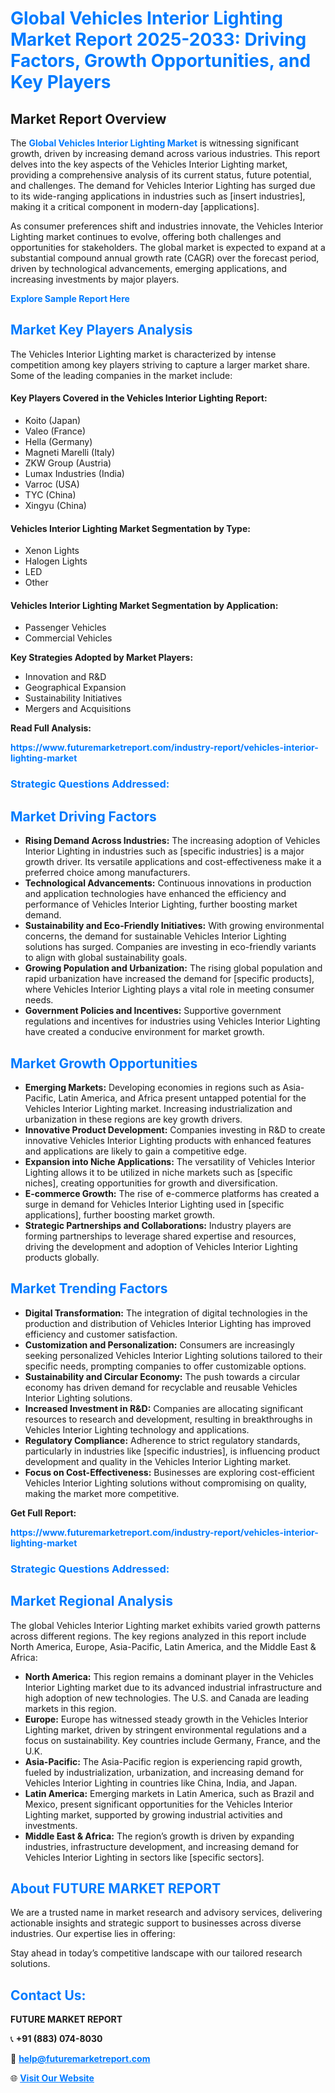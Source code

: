 <h1 style="color: #007BFF;">Global Vehicles Interior Lighting Market Report 2025-2033: Driving Factors, Growth Opportunities, and Key Players</h1>

<section id="overview">
<h2>Market Report Overview</h2>
<p>The <a href="https://www.futuremarketreport.com/industry-report/vehicles-interior-lighting-market" style="color: #007BFF; text-decoration: none;"><strong>Global Vehicles Interior Lighting Market</strong></a> is witnessing significant growth, driven by increasing demand across various industries. This report delves into the key aspects of the Vehicles Interior Lighting market, providing a comprehensive analysis of its current status, future potential, and challenges. The demand for Vehicles Interior Lighting has surged due to its wide-ranging applications in industries such as [insert industries], making it a critical component in modern-day [applications].</p>
<p>As consumer preferences shift and industries innovate, the Vehicles Interior Lighting market continues to evolve, offering both challenges and opportunities for stakeholders. The global market is expected to expand at a substantial compound annual growth rate (CAGR) over the forecast period, driven by technological advancements, emerging applications, and increasing investments by major players.</p>
</section>

<section id="overview">
<p><a href="https://www.futuremarketreport.com/request-sample/reportId=37164" style="color: #007BFF; text-decoration: none;"><strong>Explore Sample Report Here</strong></a></p>
</section>

<section id="key-players">
<h2 style="color: #007BFF;">Market Key Players Analysis</h2>
<p>The Vehicles Interior Lighting market is characterized by intense competition among key players striving to capture a larger market share. Some of the leading companies in the market include:</p>
<h4>Key Players Covered in the Vehicles Interior Lighting Report:</h4>
<ul><li>Koito (Japan)</li><li>Valeo (France)</li><li>Hella (Germany)</li><li>Magneti Marelli (Italy)</li><li>ZKW Group (Austria)</li><li>Lumax Industries (India)</li><li>Varroc (USA)</li><li>TYC (China)</li><li>Xingyu (China)</li></ul>
<h4>Vehicles Interior Lighting Market Segmentation by Type:</h4>
<ul><li>Xenon Lights</li><li>Halogen Lights</li><li>LED</li><li>Other</li></ul>

<h4>Vehicles Interior Lighting Market Segmentation by Application:</h4>
<ul><li>Passenger Vehicles</li><li>Commercial Vehicles</li></ul>
<p><strong>Key Strategies Adopted by Market Players:</strong></p>
<ul>
<li>Innovation and R&D</li>
<li>Geographical Expansion</li>
<li>Sustainability Initiatives</li>
<li>Mergers and Acquisitions</li>
</ul>
</section>

<section>
<p><strong>Read Full Analysis: </strong></p><a href="https://www.futuremarketreport.com/industry-report/vehicles-interior-lighting-market" style="color: #007BFF; text-decoration: none;"><strong>https://www.futuremarketreport.com/industry-report/vehicles-interior-lighting-market</strong></a>
<h3 style="color: #007BFF;">Strategic Questions Addressed:</h3>
</section>

<section id="driving-factors">
<h2 style="color: #007BFF;">Market Driving Factors</h2>
<ul>
<li><strong>Rising Demand Across Industries:</strong> The increasing adoption of Vehicles Interior Lighting in industries such as [specific industries] is a major growth driver. Its versatile applications and cost-effectiveness make it a preferred choice among manufacturers.</li>
<li><strong>Technological Advancements:</strong> Continuous innovations in production and application technologies have enhanced the efficiency and performance of Vehicles Interior Lighting, further boosting market demand.</li>
<li><strong>Sustainability and Eco-Friendly Initiatives:</strong> With growing environmental concerns, the demand for sustainable Vehicles Interior Lighting solutions has surged. Companies are investing in eco-friendly variants to align with global sustainability goals.</li>
<li><strong>Growing Population and Urbanization:</strong> The rising global population and rapid urbanization have increased the demand for [specific products], where Vehicles Interior Lighting plays a vital role in meeting consumer needs.</li>
<li><strong>Government Policies and Incentives:</strong> Supportive government regulations and incentives for industries using Vehicles Interior Lighting have created a conducive environment for market growth.</li>
</ul>
</section>

<section id="growth-opportunities">
<h2 style="color: #007BFF;">Market Growth Opportunities</h2>
<ul>
<li><strong>Emerging Markets:</strong> Developing economies in regions such as Asia-Pacific, Latin America, and Africa present untapped potential for the Vehicles Interior Lighting market. Increasing industrialization and urbanization in these regions are key growth drivers.</li>
<li><strong>Innovative Product Development:</strong> Companies investing in R&D to create innovative Vehicles Interior Lighting products with enhanced features and applications are likely to gain a competitive edge.</li>
<li><strong>Expansion into Niche Applications:</strong> The versatility of Vehicles Interior Lighting allows it to be utilized in niche markets such as [specific niches], creating opportunities for growth and diversification.</li>
<li><strong>E-commerce Growth:</strong> The rise of e-commerce platforms has created a surge in demand for Vehicles Interior Lighting used in [specific applications], further boosting market growth.</li>
<li><strong>Strategic Partnerships and Collaborations:</strong> Industry players are forming partnerships to leverage shared expertise and resources, driving the development and adoption of Vehicles Interior Lighting products globally.</li>
</ul>
</section>

<section id="trending-factors">
<h2 style="color: #007BFF;">Market Trending Factors</h2>
<ul>
<li><strong>Digital Transformation:</strong> The integration of digital technologies in the production and distribution of Vehicles Interior Lighting has improved efficiency and customer satisfaction.</li>
<li><strong>Customization and Personalization:</strong> Consumers are increasingly seeking personalized Vehicles Interior Lighting solutions tailored to their specific needs, prompting companies to offer customizable options.</li>
<li><strong>Sustainability and Circular Economy:</strong> The push towards a circular economy has driven demand for recyclable and reusable Vehicles Interior Lighting solutions.</li>
<li><strong>Increased Investment in R&D:</strong> Companies are allocating significant resources to research and development, resulting in breakthroughs in Vehicles Interior Lighting technology and applications.</li>
<li><strong>Regulatory Compliance:</strong> Adherence to strict regulatory standards, particularly in industries like [specific industries], is influencing product development and quality in the Vehicles Interior Lighting market.</li>
<li><strong>Focus on Cost-Effectiveness:</strong> Businesses are exploring cost-efficient Vehicles Interior Lighting solutions without compromising on quality, making the market more competitive.</li>
</ul>
</section>

<section>
<p><strong>Get Full Report: </strong></p><a href="https://www.futuremarketreport.com/industry-report/vehicles-interior-lighting-market" style="color: #007BFF; text-decoration: none;"><strong>https://www.futuremarketreport.com/industry-report/vehicles-interior-lighting-market</strong></a>
<h3 style="color: #007BFF;">Strategic Questions Addressed:</h3>
</section>


<section id="regional-analysis">
<h2 style="color: #007BFF;">Market Regional Analysis</h2>
<p>The global Vehicles Interior Lighting market exhibits varied growth patterns across different regions. The key regions analyzed in this report include North America, Europe, Asia-Pacific, Latin America, and the Middle East & Africa:</p>
<ul>
<li><strong>North America:</strong> This region remains a dominant player in the Vehicles Interior Lighting market due to its advanced industrial infrastructure and high adoption of new technologies. The U.S. and Canada are leading markets in this region.</li>
<li><strong>Europe:</strong> Europe has witnessed steady growth in the Vehicles Interior Lighting market, driven by stringent environmental regulations and a focus on sustainability. Key countries include Germany, France, and the U.K.</li>
<li><strong>Asia-Pacific:</strong> The Asia-Pacific region is experiencing rapid growth, fueled by industrialization, urbanization, and increasing demand for Vehicles Interior Lighting in countries like China, India, and Japan.</li>
<li><strong>Latin America:</strong> Emerging markets in Latin America, such as Brazil and Mexico, present significant opportunities for the Vehicles Interior Lighting market, supported by growing industrial activities and investments.</li>
<li><strong>Middle East & Africa:</strong> The region’s growth is driven by expanding industries, infrastructure development, and increasing demand for Vehicles Interior Lighting in sectors like [specific sectors].</li>
</ul>
</section>

<footer>
<h2 style="color: #007BFF;">About FUTURE MARKET REPORT</h2>
<p>We are a trusted name in market research and advisory services, delivering actionable insights and strategic support to businesses across diverse industries. Our expertise lies in offering:</p>

<p>Stay ahead in today’s competitive landscape with our tailored research solutions.</p>

<h2 style="color: #007BFF;">Contact Us:</h2>
<p><strong>FUTURE MARKET REPORT</strong></p>
<p>📞 <strong>+91 (883) 074-8030</strong></p>
<p>📧 <strong><a href="mailto:help@futuremarketreport.com" style="color: #007BFF;">help@futuremarketreport.com</a></strong></p>
<p>🌐 <strong><a href="https://www.futuremarketreport.com/" style="color: #007BFF;">Visit Our Website</a></strong></p>
</footer>